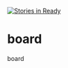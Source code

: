[![Stories in Ready](https://badge.waffle.io/TechDocs/board.png?label=ready&title=Ready)](https://waffle.io/TechDocs/board)
# board
board
